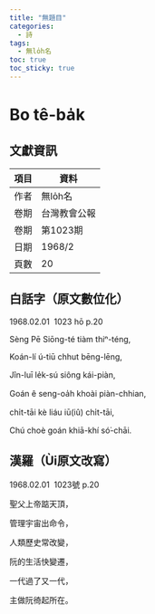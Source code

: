```yaml
---
title: "無題目"
categories:
  - 詩
tags:
  - 無lo̍h名
toc: true
toc_sticky: true
---
```


# Bo tê-ba̍k

## 文獻資訊

| 項目 | 資料 |
|---|---|
| 作者 | 無lo̍h名 |
| 卷期 | 台灣教會公報 |
| 卷期 | 第1023期 |
| 日期 | 1968/2 |
| 頁數 | 20 |

## 白話字（原文數位化）

1968.02.01  1023 hō p.20

Sèng Pē Siōng-té tiàm thiⁿ-téng,

Koán-lí ú-tiū chhut bēng-lēng,

Jîn-luī le̍k-sú siông kái-piàn,

Goán ê seng-oa̍h khoài piàn-chhian,

chi̍t-tāi kè liáu iū(iû) chi̍t-tāi,

Chú choè goán khiā-khí só͘-chāi.

## 漢羅（Ùi原文改寫）

1968.02.01  1023號 p.20

聖父上帝踮天頂，

管理宇宙出命令，

人類歷史常改變，

阮的生活快變遷，

一代過了又一代，

主做阮徛起所在。
